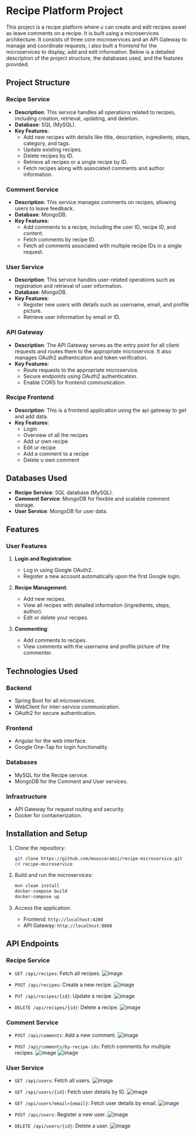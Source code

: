 # Recipe Platform Project

This project is a recipe platform where u can create and edit recipes aswel as leave comments on a recipe. It is built using a microservices architecture. It consists of three core microservices and an API Gateway to manage and coordinate requests, i also built a frontend for the microservices to display, add and edit information. Below is a detailed description of the project structure, the databases used, and the features provided.

## Project Structure

### Recipe Service

- **Description**: This service handles all operations related to recipes, including creation, retrieval, updating, and deletion.
- **Database**: SQL (MySQL).
- **Key Features**:
  - Add new recipes with details like title, description, ingredients, steps, category, and tags.
  - Update existing recipes.
  - Delete recipes by ID.
  - Retrieve all recipes or a single recipe by ID.
  - Fetch recipes along with associated comments and author information.

### Comment Service

- **Description**: This service manages comments on recipes, allowing users to leave feedback.
- **Database**: MongoDB.
- **Key Features**:
  - Add comments to a recipe, including the user ID, recipe ID, and content.
  - Fetch comments by recipe ID.
  - Fetch all comments associated with multiple recipe IDs in a single request.

### User Service

- **Description**: This service handles user-related operations such as registration and retrieval of user information.
- **Database**: MongoDB.
- **Key Features**:
  - Register new users with details such as username, email, and profile picture.
  - Retrieve user information by email or ID.


### API Gateway
- **Description**: The API Gateway serves as the entry point for all client requests and routes them to the appropriate microservice. It also manages OAuth2 authentication and token verification.
- **Key Features**:
  - Route requests to the appropriate microservice.
  - Secure endpoints using OAuth2 authentication.
  - Enable CORS for frontend communication.

### Recipe Frontend
- **Description**: This is a frontend application using the api gateway to get and add data.
- **Key Features**:
    - Login
    - Overview of all the recipes
    - Add ur own recipe
    - Edit ur recipe
    - Add a comment to a recipe
    - Delete u own comment

## Databases Used

- **Recipe Service**: SQL database (MySQL).
- **Comment Service**: MongoDB for flexible and scalable comment storage.
- **User Service**: MongoDB for user data.


## Features

### User Features
1. **Login and Registration**:
   - Log in using Google OAuth2.
   - Register a new account automatically upon the first Google login.

2. **Recipe Management**:
   - Add new recipes.
   - View all recipes with detailed information (ingredients, steps, author).
   - Edit or delete your recipes.

3. **Commenting**:
   - Add comments to recipes.
   - View comments with the username and profile picture of the commenter.

## Technologies Used

### Backend
- Spring Boot for all microservices.
- WebClient for inter-service communication.
- OAuth2 for secure authentication.

### Frontend
- Angular for the web interface.
- Google One-Tap for login functionality.

### Databases
- MySQL for the Recipe service.
- MongoDB for the Comment and User services.

### Infrastructure
- API Gateway for request routing and security.
- Docker for containerization.
  
## Installation and Setup

1. Clone the repository:
   ```bash
   git clone https://github.com/moussaramzi/recipe-microservice.git
   cd recipe-microservice
   ```

2. Build and run the microservices:
   ```bash
   mvn clean install
   docker-compose build
   docker-compose up
   ```
   
4. Access the application:
   - Frontend: `http://localhost:4200`
   - API Gateway: `http://localhost:8080`

## API Endpoints

### Recipe Service
- `GET /api/recipes`: Fetch all recipes.
  ![image](https://github.com/user-attachments/assets/80d631a1-498a-41fd-8057-4198a8a676a1)

- `POST /api/recipes`: Create a new recipe.
  ![image](https://github.com/user-attachments/assets/d5566d6e-736a-48df-a481-a36e50928dba)

- `PUT /api/recipes/{id}`: Update a recipe.
  ![image](https://github.com/user-attachments/assets/99f0d6d4-b413-4dc8-a81a-59cd81dc4ddc)

- `DELETE /api/recipes/{id}`: Delete a recipe.
  ![image](https://github.com/user-attachments/assets/236a3994-bc30-4d28-ad08-75abe261f3b7)


### Comment Service
- `POST /api/comments`: Add a new comment.
  ![image](https://github.com/user-attachments/assets/2a285671-0a6b-4871-a12b-fedb0743c077)

- `POST /api/comments/by-recipe-ids`: Fetch comments for multiple recipes.
  ![image](https://github.com/user-attachments/assets/ed94f73e-7164-4449-b608-66a1af8f8c11)
  ![image](https://github.com/user-attachments/assets/e59685ce-b7e2-4991-9cfc-1d6c99ea4072)



### User Service
- `GET /api/users`: Fetch all users.
  ![image](https://github.com/user-attachments/assets/35159fb7-6c1f-48e7-8463-2ac662096345)

- `GET /api/users/{id}`: Fetch user details by ID.
  ![image](https://github.com/user-attachments/assets/069e2a9c-2343-46ef-b911-3eb6f6199860)

- `GET /api/users?email={email}`: Fetch user details by email.
  ![image](https://github.com/user-attachments/assets/0cd84310-f4d3-434f-ad0a-ced4f2f75cca)

- `POST /api/users`: Register a new user.
  ![image](https://github.com/user-attachments/assets/dfb85b6c-f1ab-499e-a5c0-7d293e36245d)
  
- `DELETE /api/users/{id}`: Delete a user.
  ![image](https://github.com/user-attachments/assets/ab52b30c-3adb-4489-a155-eb9efec94b72)







